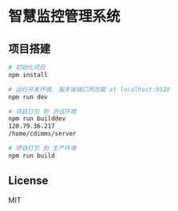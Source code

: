 # 智慧监控管理系统

## 项目搭建

``` bash
# 初始化项目
npm install

# 运行开发环境, 服务端端口热加载 at localhost:9528
npm run dev

# 项目打包 到 测试环境
npm run builddev
120.79.36.217
/home/cdimms/server

# 项目打包 到 生产环境
npm run build

```

## License
MIT
